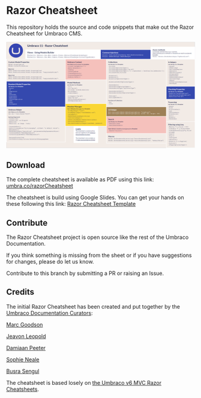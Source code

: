 # Razor Cheatsheet

This repository holds the source and code snippets that make out the Razor Cheatsheet for Umbraco CMS.

![Razor Cheatsheet preview for Umbraco 11](images/razorcheatsheet.png)

## Download

The complete cheatsheet is available as PDF using this link: [umbra.co/razorCheatsheet](https://umbra.co/razorCheatsheet)

The cheatsheet is build using Google Slides. You can get your hands on these following this link: [Razor Cheatsheet Template](https://docs.google.com/presentation/d/1d5BQHxGz9OUV4b3ChVRo5bHLGYMS7aMMd8YgvlD0RzM/edit?usp=sharing)

## Contribute

The Razor Cheatsheet project is open source like the rest of the Umbraco Documentation.

If you think something is missing from the sheet or if you have suggestions for changes, please do let us know.

Contribute to this branch by submitting a PR or raising an Issue.

## Credits

The initial Razor Cheatsheet has been created and put together by the [Umbraco Documentation Curators](https://community.umbraco.com/community-teams/the-documentation-curators-retired/):

[Marc Goodson](https://twitter.com/marcemarc)

[Jeavon Leopold](https://twitter.com/crumpled_jeavon)

[Damiaan Peeter](https://twitter.com/dampeebe)

[Sophie Neale](https://twitter.com/Sophie__Says)

[Busra Sengul](https://twitter.com/onlybusranow)

The cheatsheet is based losely on [the Umbraco v6 MVC Razor Cheatsheets](https://our.umbraco.com/packages/developer-tools/umbraco-v6-mvc-razor-cheatsheets/).
